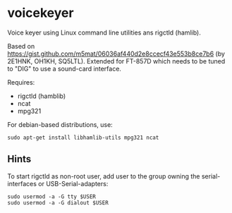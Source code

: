 # voicekeyer
Voice keyer using Linux command line utilities ans rigctld (hamlib).

Based on https://gist.github.com/m5mat/06036af440d2e8ccecf43e553b8ce7b6 (by 2E1HNK, OH1KH, SQ5LTL).
Extended for FT-857D which needs to be tuned to "DIG" to use a sound-card interface.

Requires:
- rigctld (hamblib)
- ncat
- mpg321

For debian-based distributions, use:

    sudo apt-get install libhamlib-utils mpg321 ncat

## Hints

To start rigctld as non-root user, add user to the group owning the serial-interfaces or USB-Serial-adapters:

    sudo usermod -a -G tty $USER
    sudo usermod -a -G dialout $USER

